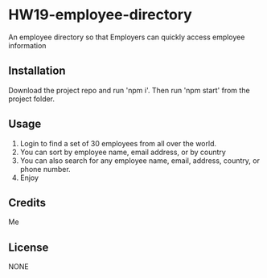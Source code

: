 # HW19-employee-directory
An employee directory so that Employers can quickly access employee information


## Installation

Download the project repo and run 'npm i'. Then run 'npm start' from the project folder.


## Usage 

1. Login to find a set of 30 employees from all over the world.
2. You can sort by employee name, email address, or by country
3. You can also search for any employee name, email, address, country, or phone number.
4. Enjoy


## Credits

Me

## License

NONE

